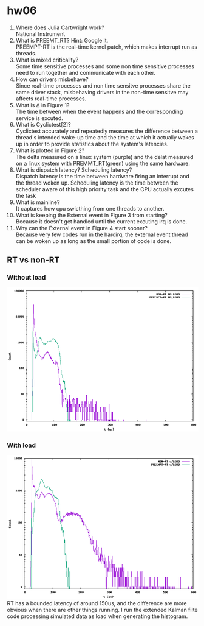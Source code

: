 # hw06
1. Where does Julia Cartwright work?  
  National Instrument  
2. What is PREEMT_RT? Hint: Google it.  
  PREEMPT-RT is the real-time kernel patch, which makes interrupt run as threads.    
3. What is mixed criticality?   
  Some time sensitive processes and some non time sensitive processes need to run together and communicate with each other. 
4. How can drivers misbehave?  
  Since real-time processes and non time sensitve processes share the same driver stack, misbehaving drivers in the non-time sensitve may affects real-time processes.   
5. What is Δ in Figure 1?   
  The time between when the event happens and the corresponding service is excuted.    
6. What is Cyclictest[2]?  
  Cyclictest accurately and repeatedly measures the difference between a thread's intended wake-up time and the time at which it actually wakes up in order to provide statistics about the system's latencies.  
7. What is plotted in Figure 2?  
  The delta measured on a linux system (purple) and the delat measured on a linux system with PREMMT_RT(green) using the same hardware. 
8. What is dispatch latency? Scheduling latency?   
  Dispatch latency is the time between hardware firing an interrupt and the thread woken up. Scheduling latency is the time between the scheduler aware of this high priority task and the CPU actually excutes the task  
9. What is mainline?  
  It captures how cpu swicthing from one threads to another. 
10. What is keeping the External event in Figure 3 from starting?  
  Because it doesn't get handled until the current excuting irq is done. 
11. Why can the External event in Figure 4 start sooner?  
  Because very few codes run in the hardirq, the external event thread can be woken up as long as the small portion of code is done. 
  
## RT vs non-RT
### Without load
![plot](./cyclictest.png)  
### With load
![plot](./cyclictestLoad.png)  
RT has a bounded latency of around 150us, and the difference are more obvious when there are other things running. I run the extended Kalman filte code processing simulated data as load when generating the histogram.
